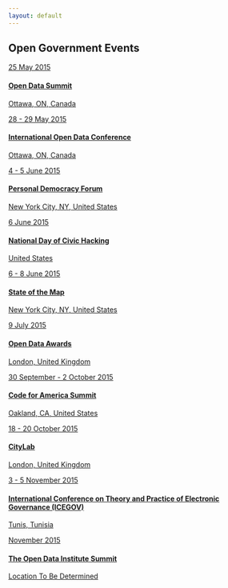 ```yaml
---
layout: default
---
```


## Open Government Events

<div class="list-group">
  <a class="list-group-item" href="http://opendatasummit.ca/en/">
    <span class="badge">25 May 2015</span>
    <h4>Open Data Summit</h4>
    <p>Ottawa, ON, Canada</p>
  </a>
  <a class="list-group-item" href="http://opendatacon.org/">
    <span class="badge">28 - 29 May 2015</span>
    <h4>International Open Data Conference</h4>
    <p>Ottawa, ON, Canada</p>
  </a>
  <a class="list-group-item" href="https://personaldemocracy.com/conference">
    <span class="badge">4 - 5 June 2015</span>
    <h4>Personal Democracy Forum</h4>
    <p>New York City, NY, United States</p>
  </a>
  <a class="list-group-item" href="http://hackforchange.org/">
    <span class="badge">6 June 2015</span>
    <h4>National Day of Civic Hacking</h4>
    <p>United States</p>
  </a>
  <a class="list-group-item" href="http://stateofthemap.us/">
    <span class="badge">6 - 8 June 2015</span>
    <h4>State of the Map</h4>
    <p>New York City, NY, United States</p>
  </a>
  <a class="list-group-item" href="http://awards.theodi.org/">
    <span class="badge">9 July 2015</span>
    <h4>Open Data Awards</h4>
    <p>London, United Kingdom</p>
  </a>
    <a class="list-group-item" href="http://www.codeforamerica.org/summit/">
    <span class="badge">30 September - 2 October 2015</span>
    <h4>Code for America Summit</h4>
    <p>Oakland, CA, United States</p>
  </a>
  <a class="list-group-item" href="http://www.theatlantic.com/live/events/citylab/2015/">
    <span class="badge">18 - 20 October 2015</span>
    <h4>CityLab</h4>
    <p>London, United Kingdom</p>
  </a>
  <a class="list-group-item" href="http://icegov.org/">
    <span class="badge">3 - 5 November 2015</span>
    <h4>International Conference on Theory and Practice of Electronic Governance (ICEGOV)</h4>
    <p>Tunis, Tunisia</p>
  </a>
  <a class="list-group-item" href="http://summit.theodi.org/">
    <span class="badge">November 2015</span>
    <h4>The Open Data Institute Summit</h4>
    <p>Location To Be Determined</p>
  </a>
</div>
